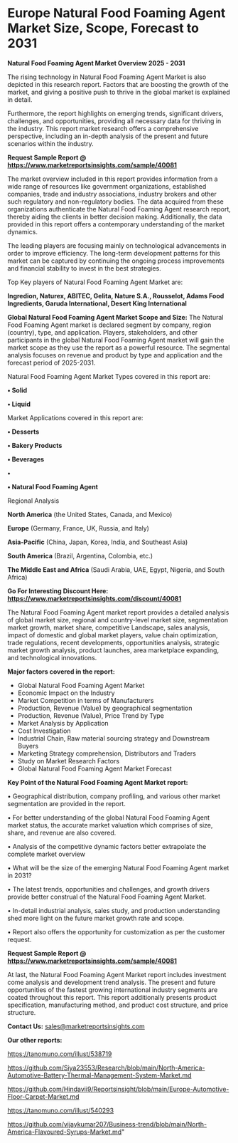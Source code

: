# Europe Natural Food Foaming Agent Market Size, Scope, Forecast to 2031

<Strong> Natural Food Foaming Agent Market Overview 2025 - 2031</strong>

The rising technology in Natural Food Foaming Agent Market is also depicted in this research report. Factors that are boosting the growth of the market, and giving a positive push to thrive in the global market is explained in detail.

Furthermore, the report highlights on emerging trends, significant drivers, challenges, and opportunities, providing all necessary data for thriving in the industry. This report market research offers a comprehensive perspective, including an in-depth analysis of the present and future scenarios within the industry.

<strong>Request Sample Report @ <a href=https://www.marketreportsinsights.com/sample/40081>https://www.marketreportsinsights.com/sample/40081</a></strong>

The market overview included in this report provides information from a wide range of resources like government organizations, established companies, trade and industry associations, industry brokers and other such regulatory and non-regulatory bodies. The data acquired from these organizations authenticate the Natural Food Foaming Agent research report, thereby aiding the clients in better decision making. Additionally, the data provided in this report offers a contemporary understanding of the market dynamics.

The leading players are focusing mainly on technological advancements in order to improve efficiency. The long-term development patterns for this market can be captured by continuing the ongoing process improvements and financial stability to invest in the best strategies.

Top Key players of Natural Food Foaming Agent Market are:

<strong>Ingredion, Naturex, ABITEC, Gelita, Nature S.A., Rousselot, Adams Food Ingredients, Garuda International, Desert King International</strong>

<strong><b>Global Natural Food Foaming Agent Market Scope and Size:</b></strong>
The Natural Food Foaming Agent market is declared segment by company, region (country), type, and application. Players, stakeholders, and other participants in the global Natural Food Foaming Agent market will gain the market scope as they use the report as a powerful resource. The segmental analysis focuses on revenue and product by type and application and the forecast period of 2025-2031.

Natural Food Foaming Agent Market Types covered in this report are:

<strong>•  Solid

•  Liquid</strong>

Market Applications covered in this report are:

<strong>•  Desserts

•  Bakery Products

•  Beverages

•  

•  Natural Food Foaming Agent</strong> 

Regional Analysis

<strong>North America</strong> (the United States, Canada, and Mexico)

<strong>Europe</strong> (Germany, France, UK, Russia, and Italy)

<strong>Asia-Pacific</strong> (China, Japan, Korea, India, and Southeast Asia)

<strong>South America</strong> (Brazil, Argentina, Colombia, etc.)

<strong>The Middle East and Africa</strong> (Saudi Arabia, UAE, Egypt, Nigeria, and South Africa)

<strong>Go For Interesting Discount Here: <a href=https://www.marketreportsinsights.com/discount/40081>https://www.marketreportsinsights.com/discount/40081</a></strong>

The Natural Food Foaming Agent market report provides a detailed analysis of global market size, regional and country-level market size, segmentation market growth, market share, competitive Landscape, sales analysis, impact of domestic and global market players, value chain optimization, trade regulations, recent developments, opportunities analysis, strategic market growth analysis, product launches, area marketplace expanding, and technological innovations.

<strong><b>Major factors covered in the report:</b></strong>
<ul>
  <li>Global Natural Food Foaming Agent Market </li>
  <li>Economic Impact on the Industry</li>
  <li>Market Competition in terms of Manufacturers</li>
  <li>Production, Revenue (Value) by geographical segmentation</li>
  <li>Production, Revenue (Value), Price Trend by Type</li>
  <li>Market Analysis by Application</li>
  <li>Cost Investigation</li>
  <li>Industrial Chain, Raw material sourcing strategy and Downstream Buyers</li>
  <li>Marketing Strategy comprehension, Distributors and Traders</li>
  <li>Study on Market Research Factors</li>
  <li>Global Natural Food Foaming Agent Market Forecast</li>
</ul>

<strong><b>Key Point of the Natural Food Foaming Agent Market report:</b></strong>

• Geographical distribution, company profiling, and various other market segmentation are provided in the report.

• For better understanding of the global Natural Food Foaming Agent market status, the accurate market valuation which comprises of size, share, and revenue are also covered.

• Analysis of the competitive dynamic factors better extrapolate the complete market overview

• What will be the size of the emerging Natural Food Foaming Agent market in 2031?

• The latest trends, opportunities and challenges, and growth drivers provide better construal of the Natural Food Foaming Agent Market.

• In-detail industrial analysis, sales study, and production understanding shed more light on the future market growth rate and scope.

• Report also offers the opportunity for customization as per the customer request.

<strong>Request Sample Report @ <a href=https://www.marketreportsinsights.com/sample/40081>https://www.marketreportsinsights.com/sample/40081</a></strong>

At last, the Natural Food Foaming Agent Market report includes investment come analysis and development trend analysis. The present and future opportunities of the fastest growing international industry segments are coated throughout this report. This report additionally presents product specification, manufacturing method, and product cost structure, and price structure.

<strong>Contact Us:</strong>
sales@marketreportsinsights.com

<strong>Our other reports:</strong>

<a href=https://tanomuno.com/illust/538719>https://tanomuno.com/illust/538719</a>

<a href=https://github.com/Siya23553/Research/blob/main/North-America-Automotive-Battery-Thermal-Management-System-Market.md>https://github.com/Siya23553/Research/blob/main/North-America-Automotive-Battery-Thermal-Management-System-Market.md</a>

<a href=https://github.com/Hindavii9/Reportsinsight/blob/main/Europe-Automotive-Floor-Carpet-Market.md>https://github.com/Hindavii9/Reportsinsight/blob/main/Europe-Automotive-Floor-Carpet-Market.md</a>

<a href=https://tanomuno.com/illust/540293>https://tanomuno.com/illust/540293</a>

<a href=https://github.com/vijaykumar207/Business-trend/blob/main/North-America-Flavoured-Syrups-Market.md>https://github.com/vijaykumar207/Business-trend/blob/main/North-America-Flavoured-Syrups-Market.md</a>"
